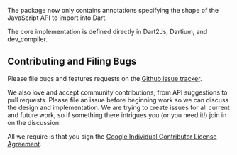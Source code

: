 The package now only contains annotations specifying the shape of the
JavaScript API to import into Dart.

The core implementation is defined directly in Dart2Js, Dartium, and dev_compiler.

## Contributing and Filing Bugs

Please file bugs and features requests on the [Github issue tracker](https://github.com/dart-lang/js-interop/issues).

We also love and accept community contributions, from API suggestions to pull requests.
Please file an issue before beginning work so we can discuss the design and implementation.
We are trying to create issues for all current and future work, so if something there intrigues you (or you need it!) join in on the discussion.

All we require is that you sign the
[Google Individual Contributor License Agreement](https://developers.google.com/open-source/cla/individual?csw=1).
